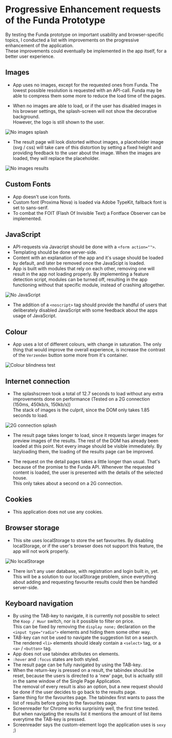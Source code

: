 # Progressive Enhancement requests of the Funda Prototype
By testing the Funda prototype on important usability and browser-specific topics, I conducted a list with improvements on the progressive enhancement of the application.  
These improvements could eventually be implemented in the app itself, for a better user experience.

## Images
- App uses no images, except for the requested ones from Funda. The lowest possible resolution is requested with an API-call. Funda may be able to compress them some more to reduce the load time of the pages.

- When no images are able to load, or if the user has disabled images in his browser settings, the splash-screen will not show the decorative background.  
However, the logo is still shown to the user.

![No images splash](https://berendpronk.github.io/minor/assets/bt/no-images-splash.png)

- The result page will look distorted without images, a placeholder image (svg / css) will take care of this distortion by setting a fixed height and providing feedback to the user about the image. When the images are loaded, they will replace the placeholder.

![No images results](https://berendpronk.github.io/minor/assets/bt/no-images-result.png)

## Custom Fonts
- App doesn't use icon fonts.
- Custom font (Proxima Nova) is loaded via Adobe TypeKit, fallback font is set to sans-serif.
- To combat the FOIT (Flash Of Invisible Text) a Fontface Observer can be implemented.

## JavaScript
- API-requests via Javacript should be done with a `<form action="">`.
- Templating should be done server-side.
- Content with an explanation of the app and it's usage should be loaded by default, and later be removed once the JavaScipt is loaded.
- App is built with modules that rely on each other, removing one will result in the app not loading properly. By implementing a feature detection script, modules can be turned off, resulting in the app functioning without that specific module, instead of crashing altogether.

![No JavaScript](https://berendpronk.github.io/minor/assets/bt/no-javascript.png)

- The addition of a `<noscript>` tag should provide the handful of users that deliberately disabled JavaScript with some feedback about the apps usage of JavaScript.

## Colour
- App uses a lot of different colours, with change in saturation. The only thing that would improve the overall experience, is increase the contrast of the `Verzenden` button some more from it's container.

![Colour blindness test](https://berendpronk.github.io/minor/assets/bt/colour-blindness-test.png)

## Internet connection
- The splashscreen took a total of 12.7 seconds to load without any extra improvements done on performance (Tested on a 2G connection (150ms, 450kb/s, 150kb/s))  
The stack of images is the culprit, since the DOM only takes 1.85 seconds to load.

![2G connection splash](https://berendpronk.github.io/minor/assets/bt/2g-connection-splash.png)

- The result page takes longer to load, since it requests larger images for preview images of the results. The rest of the DOM has already been loaded at this point.
Not every image should be visible immediately. By lazyloading them, the loading of the results page can be improved.

- The request on the detail pages takes a little longer than usual. That's because of the promise to the Funda API. Whenever the requested content is loaded, the user is presented with the details of the selected house.  
This only takes about a second on a 2G connection.  

## Cookies
- This application does not use any cookies.

## Browser storage
- This site uses localStorage to store the set favourites. By disabling localStorage, or if the user's browser does not support this feature, the app will not work properly.

![No localStorage](https://berendpronk.github.io/minor/assets/bt/no-localstorage.png)

- There isn't any user database, with registration and login built in, yet. This will be a solution to our localStorage problem, since everything about adding and requesting favourite results could then be handled server-side.

## Keyboard navigation
- By using the TAB-key to navigate, it is currently not possible to select the `Koop / Huur` switch, nor is it possible to filter on price.  
This can be fixed by removing the `display none;` declaration on the `<input type="radio">` elements and hiding them some other way.
- TAB-key can not be used to navigate the suggestion list on a search. The rendered `<li>` elements should idealy contain a `<select>` tag, or a `<a>` / `<button>` tag.
- App does not use tabindex attributes on elements.
- `:hover` and `:focus` states are both styled.
- The result page can be fully navigated by using the TAB-key.
- When the return-key is pressed on a result, the tabindex should be reset, because the users is directed to a 'new' page, but is actually still in the same window of the Single Page Application.  
The removal of every result is also an option, but a new request should be done if the user decides to go back to the results page.
- Same thing for the favourites page. The tabindex first wants to pass the list of results before going to the favourites page.
- Screenreader for Chrome works surprisinly well, the first time tested. But when navigating the results list it mentions the amount of list items everytime the TAB-key is pressed.
- Screenreader says the custom-element logo the application uses is `sexy` ;)
